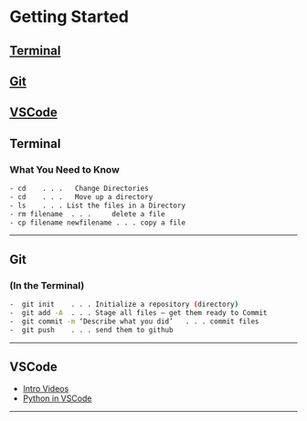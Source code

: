 # Getting Started

## [Terminal](#Terminal)

## [Git](#git)

## [VSCode](#VsCode)


## Terminal

### What You Need to Know


```bash
- cd    . . .   Change Directories 
- cd    . . .   Move up a directory 
- ls    . . . List the files in a Directory 
- rm filename  . . .     delete a file 
- cp filename newfilename . . . copy a file
```

---

## Git 

### (In the Terminal)

```bash
-  git init    . . . Initialize a repository (directory)
-  git add -A  . . . Stage all files — get them ready to Commit
-  git commit -m ‘Describe what you did’   . . . commit files
-  git push    . . . send them to github
```

---

## VSCode

* [Intro Videos](https://code.visualstudio.com/docs/getstarted/introvideos)
* [Python in VSCode](https://code.visualstudio.com/docs/python/python-tutorial)

---